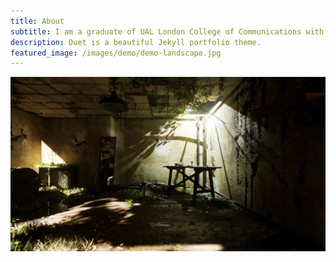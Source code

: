 ```yaml
---
title: About
subtitle: I am a graduate of UAL London College of Communications with a BA (Hons) in Design for Art Direction. During my studies, I explored disciplines such as Environment Layout Design (UE5), Graphics, and Fine Arts.
description: Duet is a beautiful Jekyll portfolio theme.
featured_image: /images/demo/demo-landscape.jpg
---
```


![](/images/ImagesWebsite/IMG_0072.webp)
